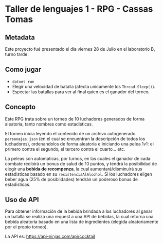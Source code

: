 # Taller de lenguajes 1 - RPG - Cassas Tomas
## Metadata
Este proyecto fué presentado el día viernes 28 de Julio en el laboratorio B, turno tarde.

## Como jugar
- `dotnet run`
- Elegir una velocidad de batalla (afecta unicamente los `Thread.Sleep()`).
- Espectar las batallas para ver al final quien es el ganador del torneo.

## Concepto
Este RPG trata sobre un torneo de 10 luchadores generados de forma aleatoria, tanto nombres como estadisticas.

El torneo inicia leyendo el contenido de un archivo autogenerado `personajes.json` (en el cual se encuentran la descripción de todos los luchadores), ordenandolos de forma aleatoria e iniciando una pelea 1v1: el primero contra el segundo, el tercero contra el cuarto... etc.

La peleas son automaticas, por turnos, en las cuales el ganador de cada combate recibirá un bonus de salud de 10 puntos, y tendrá la posibilidad de elegir una **bebida de recompenza**, la cual aumentará/disminuirá sus estadisticas basado en su `resistenciaAlAlcohol`. Si los luchadores eligen beber agua (25% de posiblidades) tendrán un poderoso bonus de estadisticas.

## Uso de API
Para obtener información de la bebida brindada a los luchadores al ganar un batalla se realiza una request a una API de bebidas, la cual retorna una bebida aleatoria basado en una lista de ingredientes (elegida aleatoriamente por el propio torneo).

La API es: https://api-ninjas.com/api/cocktail


